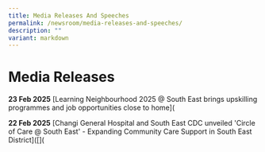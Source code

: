 ```yaml
---
title: Media Releases And Speeches
permalink: /newsroom/media-releases-and-speeches/
description: ""
variant: markdown
---
```

Media Releases 
=
**23 Feb 2025** [Learning Neighbourhood 2025 @ South East brings upskilling programmes and job opportunities close to home]([](/files/Media_Release__Learning_Neighbourhood_2025___South_East_Brings_Upskilling_Programmes_and_Job_Opportunities_Close_to_Home.pdf)

**22 Feb 2025** [Changi General Hospital and South East CDC unveiled 'Circle of Care @ South East' - Expanding Community Care Support in South East District]([]([](/files/Media_Release__Changi_General_Hospital_and_South_East_CDC_Unveiled__Circle_of_Care___South_East_.pdf)